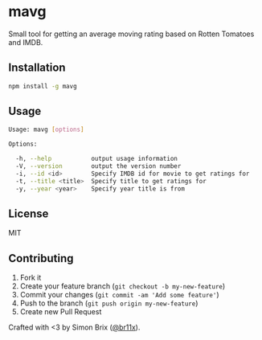 # mavg
Small tool for getting an average moving rating based on Rotten Tomatoes and
IMDB.

## Installation
```bash
npm install -g mavg
```

## Usage
```bash
Usage: mavg [options]

Options:

  -h, --help           output usage information
  -V, --version        output the version number
  -i, --id <id>        Specify IMDB id for movie to get ratings for
  -t, --title <title>  Specify title to get ratings for
  -y, --year <year>    Specify year title is from
```

## License

MIT

## Contributing

1. Fork it
2. Create your feature branch (`git checkout -b my-new-feature`)
3. Commit your changes (`git commit -am 'Add some feature'`)
4. Push to the branch (`git push origin my-new-feature`)
5. Create new Pull Request

Crafted with <3 by Simon Brix ([@br11x](https://twitter.com/br11x)).
